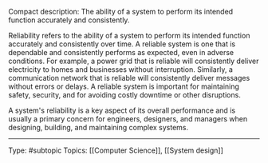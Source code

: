 Compact description: The ability of a system to perform its intended function accurately and consistently.

Reliability refers to the ability of a system to perform its intended function accurately and consistently over time. A reliable system is one that is dependable and consistently performs as expected, even in adverse conditions. For example, a power grid that is reliable will consistently deliver electricity to homes and businesses without interruption. Similarly, a communication network that is reliable will consistently deliver messages without errors or delays. A reliable system is important for maintaining safety, security, and for avoiding costly downtime or other disruptions. 

A system's reliability is a key aspect of its overall performance and is usually a primary concern for engineers, designers, and managers when designing, building, and maintaining complex systems.
___
Type: #subtopic 
Topics: [[Computer Science]], [[System design]]

